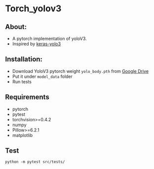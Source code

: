 # Torch_yolov3

## About:
- A pytorch implementation of yoloV3.
- Inspired by [keras-yolo3](https://github.com/qqwweee/keras-yolo3)

## Installation:
- Download YoloV3 pytorch weight `yolo_body.pth` from [Google Drive](https://drive.google.com/file/d/1caOxmU3ZN7pcidamiVYjXjMPEQNqOCio/view?usp=sharing)
- Put it under `model_data` folder
- Run tests

## Requirements
- pytorch
- pytest
- torchvision>=0.4.2
- numpy
- Pillow>=6.2.1
- matplotlib

## Test
    python -m pytest src/tests/
